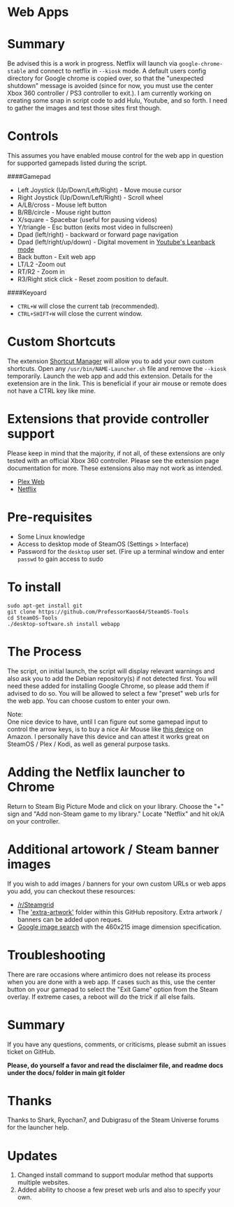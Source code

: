 # Web Apps

**Summary**
===
Be advised this is a work in progress. Netflix will launch via `google-chrome-stable` and connect to netflix in `--kiosk` mode. A default users config directory for Google chrome is copied over, so that the "unexpected shutdown" message is avoided (since for now, you must use the center Xbox 360 controller / PS3 controller to exit.). I am currently working on creating some snap in script code to add Hulu, Youtube, and so forth. I need to gather the images and test those sites first though.

**Controls** 
===
This assumes you have enabled mouse control for the web app in question for supported gamepads listed during the script.

####Gamepad 
* Left Joystick (Up/Down/Left/Right) - Move mouse cursor
* Right Joystick (Up/Down/Left/Right) - Scroll wheel
* A/LB/cross - Mouse left button
* B/RB/circle - Mouse right button
* X/square - Spacebar (useful for pausing videos)
* Y/triangle - Esc button (exits most video in fullscreen)
* Dpad (left/right) - backward or forward page navigation
* Dpad (left/right/up/down) - Digital movement in [Youtube's Leanback mode](http://www.youtube.com/tv)
* Back button - Exit web app
* LT/L2 -Zoom out
* RT/R2 - Zoom in
* R3/Right stick click - Reset zoom position to default.

####Keyoard
* `CTRL+W` will close the current tab (recommended).
* `CTRL+SHIFT+W` will close the current window.

**Custom Shortcuts**
===
The extension [Shortcut Manager](https://chrome.google.com/webstore/detail/shortcut-manager/mgjjeipcdnnjhgodgjpfkffcejoljijf) will allow you to add your own custom shortcuts. Open any `/usr/bin/NAME-Launcher.sh` file and remove the `--kiosk` temporarily. Launch the web app and add this extension. Details for the exetension are in the link. This is beneficial if your air mouse or remote does not have a CTRL key like mine.

**Extensions that provide controller support**
===
Please keep in mind that the majority, if not all, of these extensions are only tested with an official Xbox 360 controller. Please see the extension page documentation for more. These extensions also may not work as intended.
* [Plex Web](https://chrome.google.com/webstore/detail/gamepad-for-plex-web/haoeganpancihdffhohfeeeejpbahlld)
* [Netflix](https://chrome.google.com/webstore/detail/netflix-controller-suppor/flakmgbknagcohphpoogebajjbmlmngh)

**Pre-requisites**
===
* Some Linux knowledge
* Access to desktop mode of SteamOS (Settings > Interface)
* Password for the `desktop` user set. (Fire up a terminal window and enter `passwd` to gain access to sudo

**To install**
===
    sudo apt-get install git
    git clone https://github.com/ProfessorKaos64/SteamOS-Tools
    cd SteamOS-Tools
    ./desktop-software.sh install webapp

**The Process**
===
The script, on initial launch, the script will display relevant warnings and also ask you to add the Debian repository(s) if not detected first. You will need these added for installing Google Chrome, so please add them if advised to do so. You will be allowed to select a few "preset" web urls for the web app. You can choose custom to enter your own.

Note:  
One nice device to have, until I can figure out some gamepad input to control the arrow keys, is to buy a nice Air Mouse like [this device](http://www.amazon.com/Aerb-Wireless-Keyboard-Multifunctional-3-Gsensor/dp/B00K768DHY/ref=sr_1_1?ie=UTF8&qid=1432255815&sr=8-1&keywords=air+mouse) on Amazon. I personally have this device and can attest it works great on SteamOS / Plex / Kodi, as well as general purpose tasks.


**Adding the Netflix launcher to Chrome**
===
Return to Steam Big Picture Mode and click on your library. Choose the "+" sign and "Add non-Steam game to my library." Locate "Netflix" and hit ok/A on your controller.

**Additional artowork / Steam banner images**
===
If you wish to add images / banners for your own custom URLs or web apps you add, you can checkout these resources:

* [/r/Steamgrid](http://www.reddit.com/r/steamgrid)
* The ['extra-artwork'](https://github.com/ProfessorKaos64/SteamOS-Tools/tree/master/cfgs/extra-artwork) folder within this GitHub repository. Extra artwork / banners can be added upon reques.
* [Google image search](https://www.google.com/search?q=steam&biw=1366&bih=644&tbm=isch&source=lnt&tbs=isz:ex,iszw:460,iszh:215) with the 460x215 image dimension specification.


**Troubleshooting** 
===
There are rare occasions where antimicro does not release its process when you are done with a web app. If cases such as this, use the center button on your gamepad to select the "Exit Game" option from the Steam overlay. If extreme cases, a reboot will do the trick if all else fails.

**Summary**
===
If you have any questions, comments, or criticisms, please submit an issues ticket on GitHub.

**Please, do yourself a favor and read the disclaimer file, and readme docs under the docs/ folder in main git folder**

**Thanks**
===
Thanks to Shark, Ryochan7, and Dubigrasu of the Steam Universe forums for the launcher help.

**Updates**
===
1. Changed install command to support modular method that supports multiple websites.
2. Added ability to choose a few preset web urls and also to specify your own.
